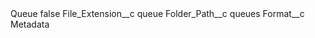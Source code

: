 <?xml version="1.0" encoding="UTF-8"?>
<CustomMetadata xmlns="http://soap.sforce.com/2006/04/metadata" xmlns:xsi="http://www.w3.org/2001/XMLSchema-instance" xmlns:xsd="http://www.w3.org/2001/XMLSchema">
    <label>Queue</label>
    <protected>false</protected>
    <values>
        <field>File_Extension__c</field>
        <value xsi:type="xsd:string">queue</value>
    </values>
    <values>
        <field>Folder_Path__c</field>
        <value xsi:type="xsd:string">queues</value>
    </values>
    <values>
        <field>Format__c</field>
        <value xsi:type="xsd:string">Metadata</value>
    </values>
</CustomMetadata>
